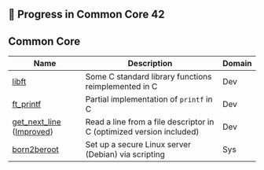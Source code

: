 
## 🚀 Progress in Common Core 42

<!-- Tronc Commun -->

## Common Core

| Name                                                       | Description                                          | Domain |
| ---------------------------------------------------------- | ---------------------------------------------------- | ------ |
| [libft](https://github.com/dbouizem/libft)                 | Some C standard library functions reimplemented in C | Dev    |
| [ft\_printf](https://github.com/dbouizem/ft_printf)        | Partial implementation of `printf` in C              | Dev    |
| [get_next_line](https://github.com/dbouizem/get_next_line) ([Improved](https://github.com/dbouizem/get_next_line_improved)) | Read a line from a file descriptor in C (optimized version included) | Dev    |
| [born2beroot](https://github.com/dbouizem/born2beroot)     | Set up a secure Linux server (Debian) via scripting  | Sys    |
